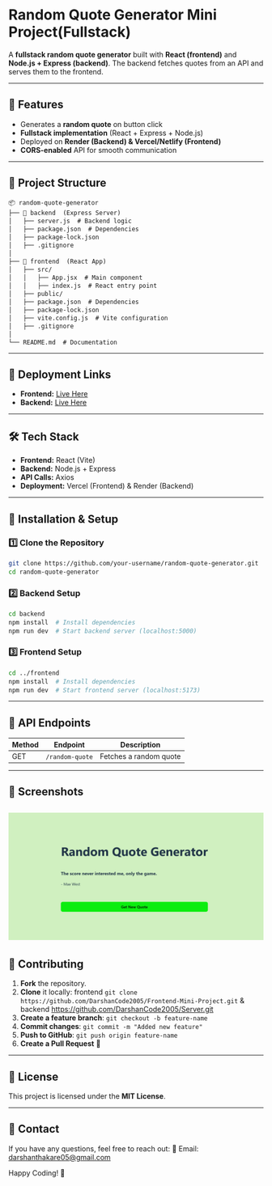 # Random Quote Generator Mini Project(Fullstack)

A **fullstack random quote generator** built with **React (frontend)** and **Node.js + Express (backend)**. The backend fetches quotes from an API and serves them to the frontend.

---

## 🌟 Features
- Generates a **random quote** on button click
- **Fullstack implementation** (React + Express + Node.js)
- Deployed on **Render (Backend) & Vercel/Netlify (Frontend)**
- **CORS-enabled** API for smooth communication

---

## 📂 Project Structure

```
📦 random-quote-generator
├── 📂 backend  (Express Server)
│   ├── server.js  # Backend logic
│   ├── package.json  # Dependencies
│   ├── package-lock.json
│   ├── .gitignore
│
├── 📂 frontend  (React App)
│   ├── src/
│   │   ├── App.jsx  # Main component
│   │   ├── index.js  # React entry point
│   ├── public/
│   ├── package.json  # Dependencies
│   ├── package-lock.json
│   ├── vite.config.js  # Vite configuration
│   ├── .gitignore
│
└── README.md  # Documentation
```

---

## 🚀 Deployment Links
- **Frontend:** [Live Here](fullstack-mini-project.vercel.app)
- **Backend:** [Live Here](https://server-7a3r.onrender.com/random-quote)

---

## 🛠️ Tech Stack
- **Frontend:** React (Vite)
- **Backend:** Node.js + Express
- **API Calls:** Axios
- **Deployment:** Vercel (Frontend) & Render (Backend)

---

## 🔧 Installation & Setup

### **1️⃣ Clone the Repository**
```sh
git clone https://github.com/your-username/random-quote-generator.git
cd random-quote-generator
```

### **2️⃣ Backend Setup**
```sh
cd backend
npm install  # Install dependencies
npm run dev  # Start backend server (localhost:5000)
```

### **3️⃣ Frontend Setup**
```sh
cd ../frontend
npm install  # Install dependencies
npm run dev  # Start frontend server (localhost:5173)
```

---

## 📡 API Endpoints
| Method | Endpoint            | Description               |
|--------|---------------------|---------------------------|
| GET    | `/random-quote`     | Fetches a random quote   |

---

## 📸 Screenshots
![alt text](image.png)
---

## 🤝 Contributing
1. **Fork** the repository.
2. **Clone** it locally: frontend `git clone https://github.com/DarshanCode2005/Frontend-Mini-Project.git` & backend https://github.com/DarshanCode2005/Server.git
3. **Create a feature branch**: `git checkout -b feature-name`
4. **Commit changes**: `git commit -m "Added new feature"`
5. **Push to GitHub**: `git push origin feature-name`
6. **Create a Pull Request** 🚀

---

## 📜 License
This project is licensed under the **MIT License**.

---

## 📩 Contact
If you have any questions, feel free to reach out:
📧 Email: [darshanthakare05@gmail.com](mailto:darshanthakare05@gmail.com)

Happy Coding! 🚀
